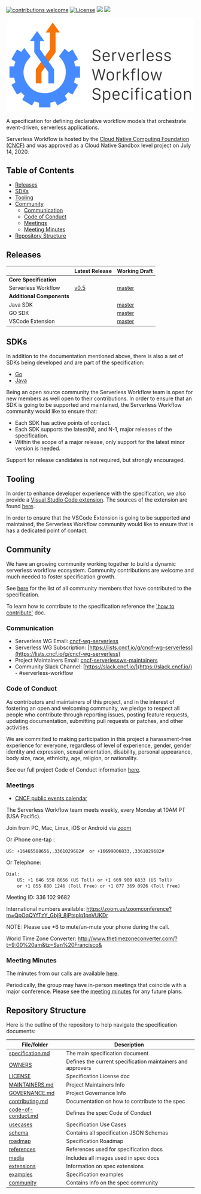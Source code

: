 [![contributions welcome](https://img.shields.io/badge/contributions-welcome-green.svg?style=flat)](https://github.com/serverlessworkflow/specification/issues)
[![License](https://img.shields.io/badge/License-Apache%202.0-blue.svg)](https://github.com/serverlessworkflow/specification/blob/master/LICENSE)
[<img src="http://img.shields.io/badge/slack-@serverless--workflow-red?style=social&logo=slack">](https://cloud-native.slack.com/messages/serverless-workflow) 
[<img src="http://img.shields.io/badge/web-serverlessworkflow.io-red?style=social&logo=google-chrome">](https://cloud-native.slack.com/messages/serverless-workflow) 

<p align="center">
<img src="media/logos/serverlessworkflow-horizontal-color.png" width="500px" alt="Serverless Workflow Specification"/>
</p>

A specification for defining declarative workflow models
that orchestrate event-driven, serverless applications.

Serverless Workflow is hosted by the [Cloud Native Computing Foundation (CNCF)](https://www.cncf.io/) and was approved as a 
Cloud Native Sandbox level project on July 14, 2020.

## Table of Contents

- [Releases](#Releases)
- [SDKs](#SDKs)
- [Tooling](#Tooling)
- [Community](#Community)
    - [Communication](#Communication)
    - [Code of Conduct](#Code-of-Conduct)
    - [Meetings](#Meetings)
    - [Meeting Minutes](#Meeting-Minutes)
- [Repository Structure](#Repository-Structure)

## Releases

| | Latest Release | Working Draft | 
| --- |  --- | --- |
| **Core Specification** | |
| Serverless Workflow | [v0.5](https://github.com/serverlessworkflow/specification/tree/0.5.x) | [master](https://github.com/serverlessworkflow/specification) |
| **Additional Components** | |
| Java SDK |  | [master](https://github.com/serverlessworkflow/sdk-java) |
| GO SDK | | [master](https://github.com/serverlessworkflow/sdk-go) |
| VSCode Extension | | [master](https://github.com/serverlessworkflow/vscode-extension) |

## SDKs

In addition to the documentation mentioned above, there is also a set of SDKs being developed and are part of the specification:

- [Go](https://github.com/serverlessworkflow/sdk-go)
- [Java](https://github.com/serverlessworkflow/sdk-java)

Being an open source community the Serverless Workflow team is open for new members as well open to their contributions. 
In order to ensure that an SDK is going to be supported and maintained, the Serverless Workflow community would like to ensure that:

* Each SDK has active points of contact.
* Each SDK supports the latest(N), and N-1, major releases of the specification.
* Within the scope of a major release, only support for the latest minor version is needed.

Support for release candidates is not required, but strongly encouraged.

## Tooling

In order to enhance developer experience with the specification, we also provide a [Visual Studio Code extension](https://marketplace.visualstudio.com/items?itemName=serverlessworkflow.serverless-workflow-vscode-extension).
The sources of the extension are found [here](https://github.com/serverlessworkflow/vscode-extension).

In order to ensure that the VSCode Extension is going to be supported and maintained, the Serverless Workflow community 
would like to ensure that is has a dedicated point of contact.

## Community

We have an growing community working together to build a dynamic serverless workflow
ecosystem. Community contributions are welcome and much needed to foster specification growth.

See [here](community/contributors.md) for the list of all community members that have contributed to the specification.

To learn how to contribute to the specification reference the ['how to contribute'](contributing.md) doc.
  
### Communication

- Serverless WG Email: [cncf-wg-serverless](mailto:cncf-wg-serverless@lists.cncf.io)
- Serverless WG Subscription: [https://lists.cncf.io/g/cncf-wg-serverless](https://lists.cncf.io/g/cncf-wg-serverless)
- Project Maintainers Email: [cncf-serverlessws-maintainers](mailto:cncf-serverlessws-maintainers@lists.cncf.io)
- Community Slack Channel: [https://slack.cncf.io/](https://slack.cncf.io/) -  #serverless-workflow

### Code of Conduct

As contributors and maintainers of this project, and in the interest of fostering
an open and welcoming community, we pledge to respect all people who contribute
through reporting issues, posting feature requests, updating documentation,
submitting pull requests or patches, and other activities.

We are committed to making participation in this project a harassment-free experience for
everyone, regardless of level of experience, gender, gender identity and expression,
sexual orientation, disability, personal appearance, body size, race, ethnicity, age,
religion, or nationality.

See our full project Code of Conduct information [here](code-of-conduct.md).

### Meetings

* [CNCF public events calendar](https://www.cncf.io/calendar/)

The Serverless Workflow team meets weekly, every Monday at 10AM PT (USA Pacific).

Join from PC, Mac, Linux, iOS or Android via [zoom](https://zoom.us/my/cncfserverlesswg?pwd=YjNqYzhOdjRRd01YWFkzS1lHbDZqUT09)

Or iPhone one-tap :

    US: +16465588656,,3361029682#  or +16699006833,,3361029682#

Or Telephone:

    Dial:
        US: +1 646 558 8656 (US Toll) or +1 669 900 6833 (US Toll)
        or +1 855 880 1246 (Toll Free) or +1 877 369 0926 (Toll Free)

Meeting ID: 336 102 9682

International numbers available:
https://zoom.us/zoomconference?m=QpOqQYfTzY_Gbj9_8jPtsplp1pnVUKDr

NOTE: Please use \*6 to mute/un-mute your phone during the call.

World Time Zone Converter:
http://www.thetimezoneconverter.com/?t=9:00%20am&tz=San%20Francisco&

### Meeting Minutes

The minutes from our calls are available
[here](https://docs.google.com/document/d/1xwcsWQmMiRN24a7o7oy9MstzMroAup31oOkM5Dru1jQ/edit#).

Periodically, the group may have in-person meetings that coincide with a major
conference. Please see the
[meeting minutes](https://docs.google.com/document/d/1xwcsWQmMiRN24a7o7oy9MstzMroAup31oOkM5Dru1jQ/edit#)
for any future plans.

## Repository Structure

Here is the outline of the repository to help navigate the specification
documents:

| File/folder | Description | 
| --- | --- | 
| [specification.md](specification.md) | The main specification document | 
| [OWNERS](OWNERS) | Defines the current specification maintainers and approvers | 
| [LICENSE](LICENSE) | Specification License doc | 
| [MAINTAINERS.md](MAINTAINERS.md) | Project Maintainers Info | 
| [GOVERNANCE.md](GOVERNANCE.md) | Project Governance Info | 
| [contributing.md](contributing.md) | Documentation on how to contribute to the spec | 
| [code-of-conduct.md](code-of-conduct.md) | Defines the spec Code of Conduct | 
| [usecases](usecases/README.md) | Specification Use Cases | 
| [schema](schema) | Contains all specification JSON Schemas | 
| [roadmap](roadmap/README.md) | Specification Roadmap |
| [references](references/README.md) | References used for specification docs |
| [media](media) | Includes all images used in spec docs |
| [extensions](extensions/README.md) | Information on spec extensions |
| [examples](examples) | Specification examples |
| [community](community) | Contains info on the spec community |
